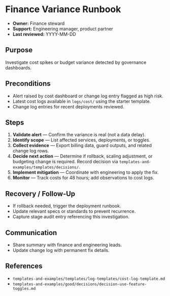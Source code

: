 # Finance Variance Runbook

- **Owner:** Finance steward
- **Support:** Engineering manager, product partner
- **Last reviewed:** YYYY-MM-DD

## Purpose
Investigate cost spikes or budget variance detected by governance dashboards.

## Preconditions
- Alert raised by cost dashboard or change log entry flagged as high risk.
- Latest cost logs available in `logs/cost/` using the starter template.
- Change log entries for recent deployments reviewed.

## Steps
1. **Validate alert** — Confirm the variance is real (not a data delay).
2. **Identify scope** — List affected services, deployments, or toggles.
3. **Collect evidence** — Export billing data, guard outputs, and related
   change log rows.
4. **Decide next action** — Determine if rollback, scaling adjustment, or
   budgeting change is required. Record decision via
   `templates-and-examples/templates/decisions/`.
5. **Implement mitigation** — Coordinate with engineering to apply the fix.
6. **Monitor** — Track costs for 48 hours; add observations to cost logs.

## Recovery / Follow-Up
- If rollback needed, trigger the deployment runbook.
- Update relevant specs or standards to prevent recurrence.
- Capture stage audit entry referencing this investigation.

## Communication
- Share summary with finance and engineering leads.
- Update change log with permanent fix details.

## References
- `templates-and-examples/templates/log-templates/cost-log-template.md`
- `templates-and-examples/good/decisions/decision-use-feature-toggles.md`
